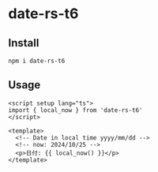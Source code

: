 # date-rs-t6

## Install

```
npm i date-rs-t6
```

## Usage

```vue
<script setup lang="ts">
import { local_now } from 'date-rs-t6'
</script>

<template>
  <!-- Date in local time yyyy/mm/dd -->
  <!-- now: 2024/10/25 -->
  <p>日付: {{ local_now() }}</p>
</template>
```
